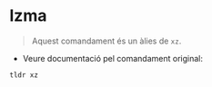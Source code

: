 # lzma

> Aquest comandament és un àlies de `xz`.

- Veure documentació pel comandament original:

`tldr xz`
